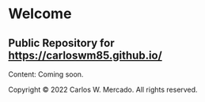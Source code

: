 # Welcome

## Public Repository for https://carloswm85.github.io/

Content: Coming soon.

Copyright © 2022 Carlos W. Mercado. All rights reserved.